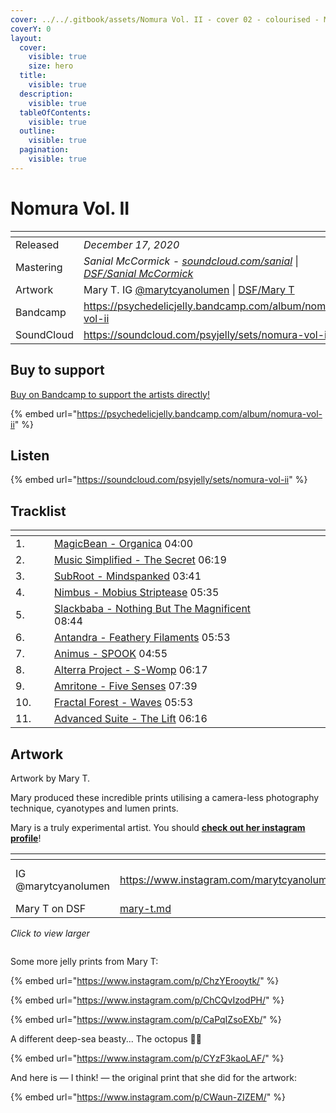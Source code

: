```yaml
---
cover: ../../.gitbook/assets/Nomura Vol. II - cover 02 - colourised - Mary.png
coverY: 0
layout:
  cover:
    visible: true
    size: hero
  title:
    visible: true
  description:
    visible: true
  tableOfContents:
    visible: true
  outline:
    visible: true
  pagination:
    visible: true
---
```


# Nomura Vol. II

<table data-header-hidden><thead><tr><th width="144"></th><th></th></tr></thead><tbody><tr><td>Released</td><td><em>December 17, 2020</em></td></tr><tr><td>Mastering</td><td><em>Sanial McCormick -</em> <a href="https://soundcloud.com/sanial"><em>soundcloud.com/sanial</em></a> | <a href="../../artists/mastering/sanial-mccormick.md"><em>DSF/Sanial McCormick</em></a> </td></tr><tr><td>Artwork</td><td>Mary T.  IG <a href="https://www.instagram.com/marytcyanolumen">@marytcyanolumen</a> | <a href="../../artists/graphic/mary-t.md">DSF/Mary T</a> </td></tr><tr><td>Bandcamp</td><td><a href="https://psychedelicjelly.bandcamp.com/album/nomura-vol-ii">https://psychedelicjelly.bandcamp.com/album/nomura-vol-ii</a> </td></tr><tr><td>SoundCloud</td><td><a href="https://soundcloud.com/psyjelly/sets/nomura-vol-ii">https://soundcloud.com/psyjelly/sets/nomura-vol-ii</a> </td></tr></tbody></table>

## Buy to support

[Buy on Bandcamp to support the artists directly!](https://psychedelicjelly.bandcamp.com/album/nomura-vol-ii)&#x20;

{% embed url="https://psychedelicjelly.bandcamp.com/album/nomura-vol-ii" %}

## Listen

{% embed url="https://soundcloud.com/psyjelly/sets/nomura-vol-ii" %}

## Tracklist

<table data-header-hidden><thead><tr><th width="51"></th><th width="405"></th><th width="78"></th></tr></thead><tbody><tr><td>1.</td><td><a href="https://psychedelicjelly.bandcamp.com/track/organica">MagicBean - Organica</a> 04:00</td><td></td></tr><tr><td>2.</td><td><a href="https://psychedelicjelly.bandcamp.com/track/the-secret">Music Simplified - The Secret</a> 06:19</td><td></td></tr><tr><td>3.</td><td><a href="https://psychedelicjelly.bandcamp.com/track/mindspanked">SubRoot - Mindspanked</a> 03:41</td><td></td></tr><tr><td>4.</td><td><a href="https://psychedelicjelly.bandcamp.com/track/mobius-striptease">Nimbus - Mobius Striptease</a> 05:35</td><td></td></tr><tr><td>5.</td><td><a href="https://psychedelicjelly.bandcamp.com/track/nothing-but-the-magnificent">Slackbaba - Nothing But The Magnificent</a> 08:44</td><td></td></tr><tr><td>6.</td><td><a href="https://psychedelicjelly.bandcamp.com/track/feathery-filaments">Antandra - Feathery Filaments</a> 05:53</td><td></td></tr><tr><td>7.</td><td><a href="https://psychedelicjelly.bandcamp.com/track/spook">Animus - SPOOK</a> 04:55</td><td></td></tr><tr><td>8.</td><td><a href="https://psychedelicjelly.bandcamp.com/track/s-womp">Alterra Project - S-Womp</a> 06:17</td><td></td></tr><tr><td>9.</td><td><a href="https://psychedelicjelly.bandcamp.com/track/five-senses">Amritone - Five Senses</a> 07:39</td><td></td></tr><tr><td>10.</td><td><a href="https://psychedelicjelly.bandcamp.com/track/waves">Fractal Forest - Waves</a> 05:53</td><td></td></tr><tr><td>11.</td><td><a href="https://psychedelicjelly.bandcamp.com/track/the-lift">Advanced Suite - The Lift</a> 06:16</td><td></td></tr></tbody></table>

## Artwork

Artwork by Mary T.

Mary produced these incredible prints utilising a camera-less photography technique, cyanotypes and lumen prints.

Mary is a truly experimental artist. You should [**check out her instagram profile**](https://www.instagram.com/marytcyanolumen)!&#x20;

<table data-card-size="large" data-view="cards"><thead><tr><th></th><th data-card-target data-type="content-ref"></th><th data-hidden data-card-cover data-type="files"></th></tr></thead><tbody><tr><td>IG @marytcyanolumen </td><td><a href="https://www.instagram.com/marytcyanolumen">https://www.instagram.com/marytcyanolumen</a></td><td><a href="../../.gitbook/assets/Mary T Instagram profile.png">Mary T Instagram profile.png</a></td></tr><tr><td>Mary T on DSF</td><td><a href="../../artists/graphic/mary-t.md">mary-t.md</a></td><td></td></tr></tbody></table>

_Click to view larger_

<figure><img src="../../.gitbook/assets/Nomura Vol. II - cover 02 - colourised - Mary.png" alt=""><figcaption></figcaption></figure>

Some more jelly prints from Mary T:

{% embed url="https://www.instagram.com/p/ChzYErooytk/" %}

{% embed url="https://www.instagram.com/p/ChCQvIzodPH/" %}

{% embed url="https://www.instagram.com/p/CaPqIZsoEXb/" %}

A different deep-sea beasty... The octopus 🐙💙

{% embed url="https://www.instagram.com/p/CYzF3kaoLAF/" %}

And here is — I think! — the original print that she did for the artwork:

{% embed url="https://www.instagram.com/p/CWaun-ZIZEM/" %}

